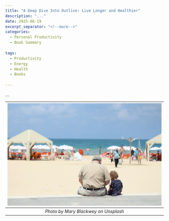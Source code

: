 ```yaml
---
title: "A Deep Dive Into Outlive: Live Longer and Healthier"
description: "..."
date: 2025-06-19
excerpt_separator: "<!--more-->"
categories:
  - Personal Productivity
  - Book Summary

tags:
  - Productivity
  - Energy
  - Health
  - Books

---
```


...

| ![image](/assets/images/mary-blackwey-young-and-old-unsplash.jpg) |
|:--:|
| *Photo by Mary Blackwey on Unsplash* |

